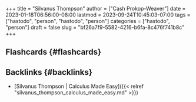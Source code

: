 +++
title = "Silvanus Thompson"
author = ["Cash Prokop-Weaver"]
date = 2023-01-18T06:56:00-08:00
lastmod = 2023-09-24T10:45:03-07:00
tags = ["hastodo", "person", "hastodo", "person"]
categories = ["hastodo", "person"]
draft = false
slug = "bf26a7f9-5582-4216-b6fa-8c476f741b8c"
+++

## Flashcards {#flashcards}


## Backlinks {#backlinks}

-   [Silvanus Thompson | Calculus Made Easy]({{< relref "silvanus_thompson_calculus_made_easy.md" >}})
